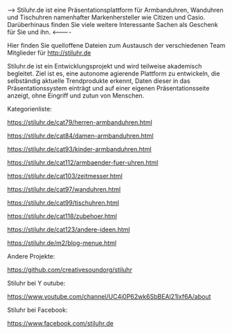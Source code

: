 
--> Stiluhr.de ist eine Präsentationsplattform für Armbanduhren, Wanduhren und Tischuhren namenhafter Markenhersteller wie Citizen und Casio. Darüberhinaus finden Sie viele weitere Interessante Sachen als Geschenk für Sie und ihn. <----

Hier finden Sie quelloffene Dateien zum Austausch der verschiedenen Team Mitglieder für http://stiluhr.de

Stiluhr.de ist ein Entwicklungsprojekt und wird teilweise akademisch begleitet. Ziel ist es, eine autonome agierende Plattform zu entwickeln, die selbständig aktuelle Trendprodukte erkennt, Daten dieser in das Präsentationssystem einträgt und auf einer eigenen Präsentationsseite anzeigt, ohne Eingriff und zutun von Menschen.



Kategorienliste:

https://stiluhr.de/cat79/herren-armbanduhren.html

https://stiluhr.de/cat84/damen-armbanduhren.html

https://stiluhr.de/cat93/kinder-armbanduhren.html

https://stiluhr.de/cat112/armbaender-fuer-uhren.html

https://stiluhr.de/cat103/zeitmesser.html

https://stiluhr.de/cat97/wanduhren.html

https://stiluhr.de/cat99/tischuhren.html

https://stiluhr.de/cat118/zubehoer.html

https://stiluhr.de/cat123/andere-ideen.html

https://stiluhr.de/m2/blog-menue.html




Andere Projekte:

https://github.com/creativesoundorg/stiluhr

Stiluhr bei Y outube:

https://www.youtube.com/channel/UC4j0P62wk6SbBEAl21Ixf6A/about

Stiluhr bei Facebook:

https://www.facebook.com/stiluhr.de
